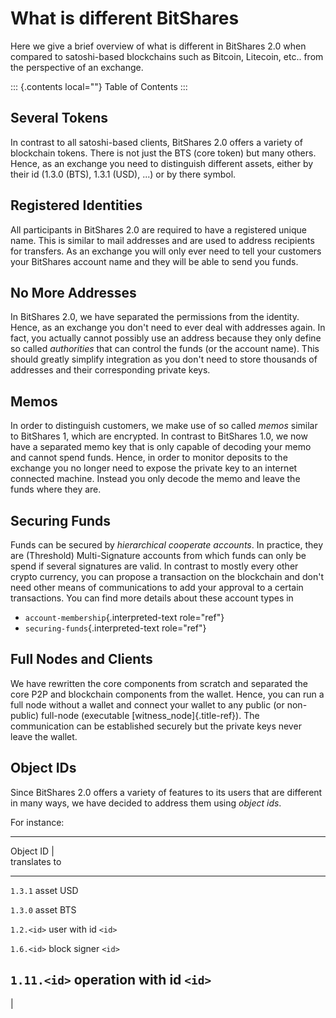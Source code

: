 # What is different BitShares

Here we give a brief overview of what is different in BitShares 2.0 when
compared to satoshi-based blockchains such as Bitcoin, Litecoin, etc..
from the perspective of an exchange.

::: {.contents local=""}
Table of Contents
:::

## Several Tokens

In contrast to all satoshi-based clients, BitShares 2.0 offers a variety
of blockchain tokens. There is not just the BTS (core token) but many
others. Hence, as an exchange you need to distinguish different assets,
either by their id (1.3.0 (BTS), 1.3.1 (USD), \...) or by there symbol.

## Registered Identities

All participants in BitShares 2.0 are required to have a registered
unique name. This is similar to mail addresses and are used to address
recipients for transfers. As an exchange you will only ever need to tell
your customers your BitShares account name and they will be able to send
you funds.

## No More Addresses

In BitShares 2.0, we have separated the permissions from the identity.
Hence, as an exchange you don\'t need to ever deal with addresses again.
In fact, you actually cannot possibly use an address because they only
define so called *authorities* that can control the funds (or the
account name). This should greatly simplify integration as you don\'t
need to store thousands of addresses and their corresponding private
keys.

## Memos

In order to distinguish customers, we make use of so called *memos*
similar to BitShares 1, which are encrypted. In contrast to BitShares
1.0, we now have a separated memo key that is only capable of decoding
your memo and cannot spend funds. Hence, in order to monitor deposits to
the exchange you no longer need to expose the private key to an internet
connected machine. Instead you only decode the memo and leave the funds
where they are.

## Securing Funds

Funds can be secured by *hierarchical cooperate accounts*. In practice,
they are (Threshold) Multi-Signature accounts from which funds can only
be spend if several signatures are valid. In contrast to mostly every
other crypto currency, you can propose a transaction on the blockchain
and don\'t need other means of communications to add your approval to a
certain transactions. You can find more details about these account
types in

-   `account-membership`{.interpreted-text role="ref"}
-   `securing-funds`{.interpreted-text role="ref"}

## Full Nodes and Clients

We have rewritten the core components from scratch and separated the
core P2P and blockchain components from the wallet. Hence, you can run a
full node without a wallet and connect your wallet to any public (or
non-public) full-node (executable [witness_node]{.title-ref}). The
communication can be established securely but the private keys never
leave the wallet.

## Object IDs

Since BitShares 2.0 offers a variety of features to its users that are
different in many ways, we have decided to address them using *object
ids*.

For instance:

  ---------------------------------------------
  Object ID \|     
  translates to    
  ------------- -- ----------------------------
  `1.3.1`          asset USD

  `1.3.0`          asset BTS

  `1.2.<id>`       user with id `<id>`

  `1.6.<id>`       block signer `<id>`

  `1.11.<id>`      operation with id `<id>`
  ---------------------------------------------

| 
